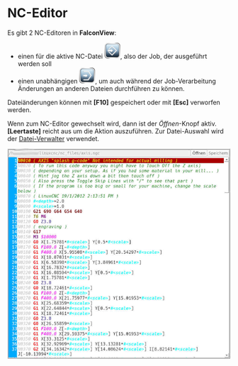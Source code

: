 # NC-Editor

Es gibt 2 NC-Editoren in **FalconView**:
- einen für die aktive NC-Datei ![Edit](images/SK_Edit.png), also der Job, der ausgeführt werden soll
- einen unabhängigen ![TestEdit](images/SK_TestEdit.png), um auch während der Job-Verarbeitung Änderungen an anderen
Dateien durchführen zu können.

Dateiänderungen können mit **[F10]** gespeichert oder mit **[Esc]** verworfen werden.

Wenn zum NC-Editor gewechselt wird, dann ist der *Öffnen*-Knopf aktiv. **[Leertaste]**
reicht aus um die Aktion auszuführen. Zur Datei-Auswahl wird der
[Datei-Verwalter](filemanager) verwendet.

![NC-Editor](images/NCEditor.jpg)
